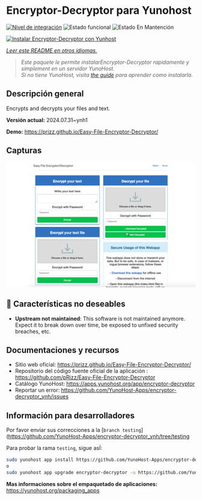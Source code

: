 <!--
Este archivo README esta generado automaticamente<https://github.com/YunoHost/apps/tree/master/tools/readme_generator>
No se debe editar a mano.
-->

# Encryptor-Decryptor para Yunohost

[![Nivel de integración](https://dash.yunohost.org/integration/encryptor-decryptor.svg)](https://ci-apps.yunohost.org/ci/apps/encryptor-decryptor/) ![Estado funcional](https://ci-apps.yunohost.org/ci/badges/encryptor-decryptor.status.svg) ![Estado En Mantención](https://ci-apps.yunohost.org/ci/badges/encryptor-decryptor.maintain.svg)

[![Instalar Encryptor-Decryptor con Yunhost](https://install-app.yunohost.org/install-with-yunohost.svg)](https://install-app.yunohost.org/?app=encryptor-decryptor)

*[Leer este README en otros idiomas.](./ALL_README.md)*

> *Este paquete le permite instalarEncryptor-Decryptor rapidamente y simplement en un servidor YunoHost.*  
> *Si no tiene YunoHost, visita [the guide](https://yunohost.org/install) para aprender como instalarla.*

## Descripción general

Encrypts and decrypts your files and text.

**Versión actual:** 2024.07.31~ynh1

**Demo:** <https://prizz.github.io/Easy-File-Encryptor-Decryptor/>

## Capturas

![Captura de Encryptor-Decryptor](./doc/screenshots/screenshot.png)

## :red_circle: Características no deseables

- **Upstream not maintained**: This software is not maintained anymore. Expect it to break down over time, be exposed to unfixed security breaches, etc.

## Documentaciones y recursos

- Sitio web oficial: <https://prizz.github.io/Easy-File-Encryptor-Decryptor/>
- Repositorio del código fuente oficial de la aplicación : <https://github.com/pRizz/Easy-File-Encryptor-Decryptor>
- Catálogo YunoHost: <https://apps.yunohost.org/app/encryptor-decryptor>
- Reportar un error: <https://github.com/YunoHost-Apps/encryptor-decryptor_ynh/issues>

## Información para desarrolladores

Por favor enviar sus correcciones a la [`branch testing`](https://github.com/YunoHost-Apps/encryptor-decryptor_ynh/tree/testing

Para probar la rama `testing`, sigue asÍ:

```bash
sudo yunohost app install https://github.com/YunoHost-Apps/encryptor-decryptor_ynh/tree/testing --debug
o
sudo yunohost app upgrade encryptor-decryptor -u https://github.com/YunoHost-Apps/encryptor-decryptor_ynh/tree/testing --debug
```

**Mas informaciones sobre el empaquetado de aplicaciones:** <https://yunohost.org/packaging_apps>
